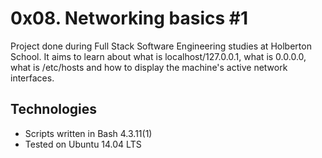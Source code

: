# 0x08. Networking basics #1

Project done during Full Stack Software Engineering studies at Holberton School. It aims to learn about what is localhost/127.0.0.1, what is 0.0.0.0, what is /etc/hosts and how to display the machine's active network interfaces.

## Technologies
* Scripts written in Bash 4.3.11(1)
* Tested on Ubuntu 14.04 LTS
